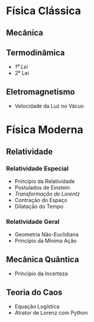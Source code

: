 # Física Clássica

## Mecânica

## Termodinâmica

- *1⁰ Lei*
- 2⁰ Lei

## Eletromagnetismo

- Velocidade da Luz no Vácuo

# Física Moderna

## Relatividade

### Relatividade Especial

- Princípio da Relatividade
- Postulados de Einstein
- *Transformação de Lorentz*
- Contração do Espaço 
- Dilatação do Tempo

### Relatividade Geral

- Geometria Não-Euclidiana
- Princípio da Mínima Ação

## Mecânica Quântica

- Princípio da Incerteza

## Teoria do Caos

- Equação Logística
- Atrator de Lorenz com Python